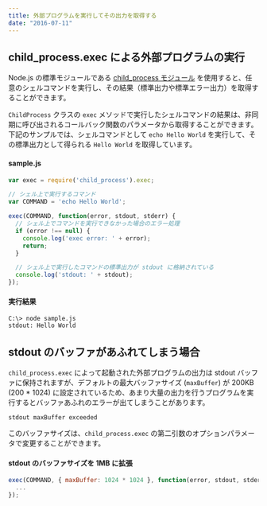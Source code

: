 ```yaml
---
title: 外部プログラムを実行してその出力を取得する
date: "2016-07-11"
---
```


child_process.exec による外部プログラムの実行
----

Node.js の標準モジュールである [child_process モジュール](http://nodejs.jp/nodejs.org_ja/api/child_process.html#child_process_child_process_exec_command_options_callback) を使用すると、任意のシェルコマンドを実行し、その結果（標準出力や標準エラー出力）を取得することができます。

`ChildProcess` クラスの `exec` メソッドで実行したシェルコマンドの結果は、非同期に呼び出されるコールバック関数のパラメータから取得することができます。
下記のサンプルでは、シェルコマンドとして `echo Hello World` を実行して、その標準出力として得られる `Hello World` を取得しています。

#### sample.js

```javascript
var exec = require('child_process').exec;

// シェル上で実行するコマンド
var COMMAND = 'echo Hello World';

exec(COMMAND, function(error, stdout, stderr) {
  // シェル上でコマンドを実行できなかった場合のエラー処理
  if (error !== null) {
    console.log('exec error: ' + error);
    return;
  }

  // シェル上で実行したコマンドの標準出力が stdout に格納されている
  console.log('stdout: ' + stdout);
});
```

#### 実行結果

```
C:\> node sample.js
stdout: Hello World
```

stdout のバッファがあふれてしまう場合
----

`child_process.exec` によって起動された外部プログラムの出力は stdout バッファに保持されますが、デフォルトの最大バッファサイズ (`maxBuffer`) が 200KB (200 * 1024) に設定されているため、あまり大量の出力を行うプログラムを実行するとバッファあふれのエラーが出てしまうことがあります。

```
stdout maxBuffer exceeded
```

このバッファサイズは、`child_process.exec` の第二引数のオプションパラメータで変更することができます。

#### stdout のバッファサイズを 1MB に拡張

```javascript
exec(COMMAND, { maxBuffer: 1024 * 1024 }, function(error, stdout, stderr) {
  ...
});
```

